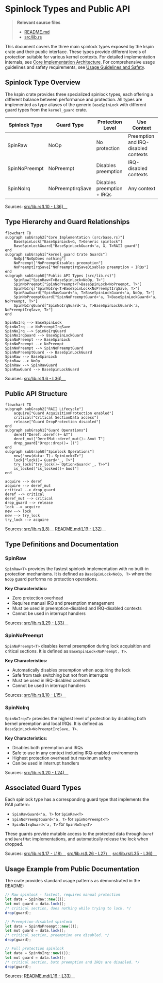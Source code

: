# Spinlock Types and Public API

> **Relevant source files**
> * [README.md](https://github.com/arceos-org/kspin/blob/dfc0ff2c/README.md)
> * [src/lib.rs](https://github.com/arceos-org/kspin/blob/dfc0ff2c/src/lib.rs)

This document covers the three main spinlock types exposed by the kspin crate and their public interface. These types provide different levels of protection suitable for various kernel contexts. For detailed implementation internals, see [Core Implementation Architecture](/arceos-org/kspin/3-core-implementation-architecture). For comprehensive usage guidelines and safety requirements, see [Usage Guidelines and Safety](/arceos-org/kspin/2.4-usage-guidelines-and-safety).

## Spinlock Type Overview

The kspin crate provides three specialized spinlock types, each offering a different balance between performance and protection. All types are implemented as type aliases of the generic `BaseSpinLock` with different guard types from the `kernel_guard` crate.

|Spinlock Type|Guard Type|Protection Level|Use Context|
| --- | --- | --- | --- |
|SpinRaw<T>|NoOp|No protection|Preemption and IRQ-disabled contexts|
|SpinNoPreempt<T>|NoPreempt|Disables preemption|IRQ-disabled contexts|
|SpinNoIrq<T>|NoPreemptIrqSave|Disables preemption + IRQs|Any context|

Sources: [src/lib.rs(L10 - L36)&emsp;](https://github.com/arceos-org/kspin/blob/dfc0ff2c/src/lib.rs#L10-L36)

## Type Hierarchy and Guard Relationships

```mermaid
flowchart TD
subgraph subGraph2["Core Implementation (src/base.rs)"]
    BaseSpinLock["BaseSpinLock<G, T>Generic spinlock"]
    BaseSpinLockGuard["BaseSpinLockGuard<'a, G, T>RAII guard"]
end
subgraph subGraph1["kernel_guard Crate Guards"]
    NoOp["NoOpDoes nothing"]
    NoPreempt["NoPreemptDisables preemption"]
    NoPreemptIrqSave["NoPreemptIrqSaveDisables preemption + IRQs"]
end
subgraph subGraph0["Public API Types (src/lib.rs)"]
    SpinRaw["SpinRaw<T>BaseSpinLock<NoOp, T>"]
    SpinNoPreempt["SpinNoPreempt<T>BaseSpinLock<NoPreempt, T>"]
    SpinNoIrq["SpinNoIrq<T>BaseSpinLock<NoPreemptIrqSave, T>"]
    SpinRawGuard["SpinRawGuard<'a, T>BaseSpinLockGuard<'a, NoOp, T>"]
    SpinNoPreemptGuard["SpinNoPreemptGuard<'a, T>BaseSpinLockGuard<'a, NoPreempt, T>"]
    SpinNoIrqGuard["SpinNoIrqGuard<'a, T>BaseSpinLockGuard<'a, NoPreemptIrqSave, T>"]
end

SpinNoIrq --> BaseSpinLock
SpinNoIrq --> NoPreemptIrqSave
SpinNoIrq --> SpinNoIrqGuard
SpinNoIrqGuard --> BaseSpinLockGuard
SpinNoPreempt --> BaseSpinLock
SpinNoPreempt --> NoPreempt
SpinNoPreempt --> SpinNoPreemptGuard
SpinNoPreemptGuard --> BaseSpinLockGuard
SpinRaw --> BaseSpinLock
SpinRaw --> NoOp
SpinRaw --> SpinRawGuard
SpinRawGuard --> BaseSpinLockGuard
```

Sources: [src/lib.rs(L6 - L36)&emsp;](https://github.com/arceos-org/kspin/blob/dfc0ff2c/src/lib.rs#L6-L36)

## Public API Structure

```mermaid
flowchart TD
subgraph subGraph2["RAII Lifecycle"]
    acquire["Guard AcquisitionProtection enabled"]
    critical["Critical SectionData access"]
    release["Guard DropProtection disabled"]
end
subgraph subGraph1["Guard Operations"]
    deref["Deref::deref()→ &T"]
    deref_mut["DerefMut::deref_mut()→ &mut T"]
    drop_guard["Drop::drop()→ ()"]
end
subgraph subGraph0["Spinlock Operations"]
    new["new(data: T)→ SpinLock<T>"]
    lock["lock()→ Guard<'_, T>"]
    try_lock["try_lock()→ Option<Guard<'_, T>>"]
    is_locked["is_locked()→ bool"]
end

acquire --> deref
acquire --> deref_mut
critical --> drop_guard
deref --> critical
deref_mut --> critical
drop_guard --> release
lock --> acquire
new --> lock
new --> try_lock
try_lock --> acquire
```

Sources: [src/lib.rs(L8)&emsp;](https://github.com/arceos-org/kspin/blob/dfc0ff2c/src/lib.rs#L8-L8) [README.md(L19 - L32)&emsp;](https://github.com/arceos-org/kspin/blob/dfc0ff2c/README.md#L19-L32)

## Type Definitions and Documentation

### SpinRaw

`SpinRaw<T>` provides the fastest spinlock implementation with no built-in protection mechanisms. It is defined as `BaseSpinLock<NoOp, T>` where the `NoOp` guard performs no protection operations.

**Key Characteristics:**

* Zero protection overhead
* Requires manual IRQ and preemption management
* Must be used in preemption-disabled and IRQ-disabled contexts
* Cannot be used in interrupt handlers

Sources: [src/lib.rs(L29 - L33)&emsp;](https://github.com/arceos-org/kspin/blob/dfc0ff2c/src/lib.rs#L29-L33)

### SpinNoPreempt

`SpinNoPreempt<T>` disables kernel preemption during lock acquisition and critical sections. It is defined as `BaseSpinLock<NoPreempt, T>`.

**Key Characteristics:**

* Automatically disables preemption when acquiring the lock
* Safe from task switching but not from interrupts
* Must be used in IRQ-disabled contexts
* Cannot be used in interrupt handlers

Sources: [src/lib.rs(L10 - L15)&emsp;](https://github.com/arceos-org/kspin/blob/dfc0ff2c/src/lib.rs#L10-L15)

### SpinNoIrq

`SpinNoIrq<T>` provides the highest level of protection by disabling both kernel preemption and local IRQs. It is defined as `BaseSpinLock<NoPreemptIrqSave, T>`.

**Key Characteristics:**

* Disables both preemption and IRQs
* Safe to use in any context including IRQ-enabled environments
* Highest protection overhead but maximum safety
* Can be used in interrupt handlers

Sources: [src/lib.rs(L20 - L24)&emsp;](https://github.com/arceos-org/kspin/blob/dfc0ff2c/src/lib.rs#L20-L24)

## Associated Guard Types

Each spinlock type has a corresponding guard type that implements the RAII pattern:

* `SpinRawGuard<'a, T>` for `SpinRaw<T>`
* `SpinNoPreemptGuard<'a, T>` for `SpinNoPreempt<T>`
* `SpinNoIrqGuard<'a, T>` for `SpinNoIrq<T>`

These guards provide mutable access to the protected data through `Deref` and `DerefMut` implementations, and automatically release the lock when dropped.

Sources: [src/lib.rs(L17 - L18)&emsp;](https://github.com/arceos-org/kspin/blob/dfc0ff2c/src/lib.rs#L17-L18) [src/lib.rs(L26 - L27)&emsp;](https://github.com/arceos-org/kspin/blob/dfc0ff2c/src/lib.rs#L26-L27) [src/lib.rs(L35 - L36)&emsp;](https://github.com/arceos-org/kspin/blob/dfc0ff2c/src/lib.rs#L35-L36)

## Usage Example from Public Documentation

The crate provides standard usage patterns as demonstrated in the README:

```javascript
// Raw spinlock - fastest, requires manual protection
let data = SpinRaw::new(());
let mut guard = data.lock();
/* critical section, does nothing while trying to lock. */
drop(guard);

// Preemption-disabled spinlock
let data = SpinNoPreempt::new(());
let mut guard = data.lock();
/* critical section, preemption are disabled. */
drop(guard);

// Full protection spinlock
let data = SpinNoIrq::new(());
let mut guard = data.lock();
/* critical section, both preemption and IRQs are disabled. */
drop(guard);
```

Sources: [README.md(L16 - L33)&emsp;](https://github.com/arceos-org/kspin/blob/dfc0ff2c/README.md#L16-L33)